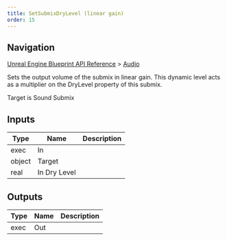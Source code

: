 ```yaml
---
title: SetSubmixDryLevel (linear gain)
order: 15
---
```

## Navigation

[Unreal Engine Blueprint API Reference](https://dev.epicgames.com/documentation/en-us/unreal-engine/BlueprintAPI) > [Audio](https://dev.epicgames.com/documentation/en-us/unreal-engine/BlueprintAPI/Audio)

Sets the output volume of the submix in linear gain. This dynamic level acts as a multiplier on the DryLevel property of this submix.

Target is Sound Submix

## Inputs

| Type | Name | Description |
| --- | --- | --- |
| exec | In |  |
| object | Target |  |
| real | In Dry Level |  |

## Outputs

| Type | Name | Description |
| --- | --- | --- |
| exec | Out |  |
